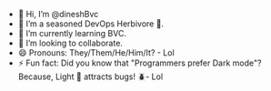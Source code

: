 - 👋 Hi, I’m @dineshBvc
- 👀 I’m a seasoned DevOps Herbivore 🥕️.
- 🌱 I’m currently learning BVC.
- 💞️ I’m looking to collaborate.
- 😄 Pronouns: They/Them/He/Him/It? - Lol
- ⚡ Fun fact: Did you know that "Programmers prefer Dark mode"? Because, Light 🔦️ attracts bugs! 🪲️- Lol

<!---
dineshBvc/dineshBvc is a ✨ special ✨ repository because its `README.md` (this file) appears on your GitHub profile.
You can click the Preview link to take a look at your changes.
--->

